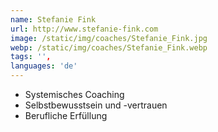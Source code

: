 ```yaml
---
name: Stefanie Fink
url: http://www.stefanie-fink.com
image: /static/img/coaches/Stefanie_Fink.jpg
webp: /static/img/coaches/Stefanie_Fink.webp
tags: '',
languages: 'de'
---
```


<ul><li>Systemisches Coaching</li><li>Selbstbewusstsein und -vertrauen</li><li>Berufliche Erfüllung</li></ul>